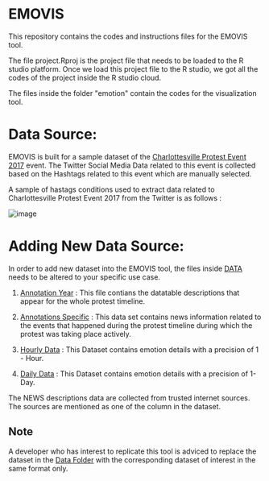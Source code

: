 # EMOVIS

This repository contains the codes and instructions files for the EMOVIS tool. 

The file project.Rproj is the project file that needs to be loaded to the R studio platform. Once we load this project file to the R studio, we got all the codes of the project inside the R studio cloud.

The files inside the folder "emotion" contain the codes for the visualization tool.  

# Data Source:
EMOVIS is built for a sample dataset of the [Charlottesville Protest Event 2017](https://en.wikipedia.org/wiki/Unite_the_Right_rally) event.  The Twitter Social Media Data related to this event is collected based on the Hashtags related to this event which are manually selected. 

A sample of hastags conditions used to extract data related to Charlottesville Protest Event 2017 from the Twitter is as follows :


![image](https://drive.google.com/uc?export=view&id=11bIlLN3l1OR-kuq0xrK1b12594eygd3p )


# Adding New Data Source:

In order to add new dataset into the EMOVIS tool, the files inside [DATA](https://github.com/kaddynator/EMOVIS/tree/master/emotion) needs to be altered to your specific use case. 

1. [Annotation Year](https://github.com/kaddynator/EMOVIS/blob/master/emotion/data/annotations_year.csv)  :
This file contians the datatable descriptions that appear for the whole protest timeline.
2. [Annotations Specific](https://github.com/kaddynator/EMOVIS/blob/master/emotion/data/aug_annotations.csv) :
This data set contains news information related to the events that happened during the protest timeline during which the protest was taking place actively. 
3. [Hourly Data](https://github.com/kaddynator/EMOVIS/blob/master/emotion/data/shiny_data_hours.csv) :
This Dataset contains emotion details with a precision of 1 - Hour. 

4. [Daily Data](https://github.com/kaddynator/EMOVIS/blob/master/emotion/data/shiny_data.csv) :
This Dataset contains emotion details with a precision of 1- Day. 

The NEWS descriptions data are collected from trusted internet sources. The sources are mentioned as one of the column in the dataset. 

## Note  
A developer who has interest to replicate this tool is adviced to replace the dataset in the [Data Folder](https://github.com/kaddynator/EMOVIS/tree/master/emotion/data)  with the corresponding dataset of interest in the same format only. 
<!--stackedit_data:
eyJoaXN0b3J5IjpbLTIwMjA4ODA2ODMsLTIxNDE2NjMyNDAsLT
E4NzY1MzA4NCwtMTAxNDQxNTUxNiwtMTk1ODY2Nzc1NSwxNzIy
NTE4Nzg3LC0xODYwNTg5NDc4LC0xNzAzMTg0NzAzLDEyNDQ4MT
AxNzYsMzk1NDMwNTYwLDIxMTg3ODI5MDksLTE0MTA1OTIwNDMs
LTU0MTYyNTc3NSw0OTcwNTc3NDFdfQ==
-->